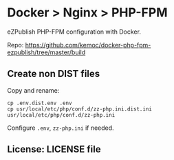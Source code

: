 # Docker > Nginx > PHP-FPM

eZPublish PHP-FPM configuration with Docker.

Repo: https://github.com/kemoc/docker-php-fpm-ezpublish/tree/master/build

## Create non DIST files

Copy and rename:

```
cp .env.dist.env .env
cp usr/local/etc/php/conf.d/zz-php.ini.dist.ini usr/local/etc/php/conf.d/zz-php.ini
```

Configure `.env`, `zz-php.ini` if needed.

## License: LICENSE file